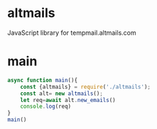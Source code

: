 # altmails
JavaScript library for tempmail.altmails.com
# main
```js
async function main(){
    const {altmails} = require('./altmails');
    const alt= new altmails();
    let req=await alt.new_emails()
    console.log(req)
}
main()
```

